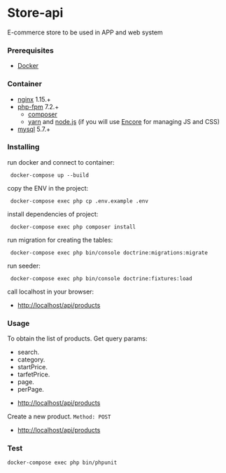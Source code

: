 # Store-api
E-commerce store to be used in APP and web system

### Prerequisites
* [Docker](https://www.docker.com/)

### Container
 - [nginx](https://hub.docker.com/_/nginx/) 1.15.+
 - [php-fpm](https://hub.docker.com/_/php/) 7.2.+
    - [composer](https://getcomposer.org/) 
    - [yarn](https://yarnpkg.com/lang/en/) and [node.js](https://nodejs.org/en/) (if you will use [Encore](https://symfony.com/doc/current/frontend/encore/installation.html) for managing JS and CSS)
- [mysql](https://hub.docker.com/_/mysql/) 5.7.+

### Installing

run docker and connect to container:
```
 docker-compose up --build
```
copy the ENV in the project:
```
 docker-compose exec php cp .env.example .env
```
install dependencies of project:
```
 docker-compose exec php composer install
```
run migration for creating the tables:
```
 docker-compose exec php bin/console doctrine:migrations:migrate
```
run seeder:
```
 docker-compose exec php bin/console doctrine:fixtures:load
```
call localhost in your browser:
- [http://localhost/api/products](http://localhost/api/products)

### Usage

To obtain the list of products.
Get query params:

* search.
* category.
* startPrice.
* tarfetPrice.
* page.
* perPage.

- [http://localhost/api/products](http://localhost/api/products)

Create a new product.
`Method: POST`
- [http://localhost/api/products](http://localhost/api/products)

### Test

```
docker-compose exec php bin/phpunit
```
